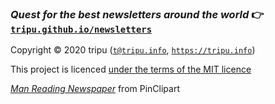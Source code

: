 ### _Quest for the best newsletters around the world_ :point_right: [`tripu.github.io/newsletters`](https://tripu.github.io/newsletters/)

Copyright &copy; 2020 tripu ([`t@tripu.info`](mailto:t@tripu.info), [`https://tripu.info`](https://tripu.info/))

This project is licenced [under the terms of the MIT licence](https://github.com/tripu/newsletters/blob/master/LICENSE.md)

[_Man Reading Newspaper_](https://www.pinclipart.com/pindetail/TRhxb_fetch-newspaper-clipart-image-man-reading-newspaper-clipart/) from PinClipart
